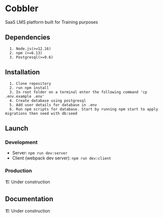 # Cobbler

SaaS LMS platform built for Training purposes 


## Dependencies

``` 
  1. Node.js(>=12.16) 
  2. npm (>=6.13)
  3. Postgresql(>=9.6)
```

## Installation

```
  1. Clone repository
  2. run npm install
  3. In root folder on a terminal enter the following command 'cp .env.example .env' 
  4. Create database using postgresql
  5. Add user details for database in .env
  6. Run npm scripts for database. Start by running npm start to apply migrations then seed with db:seed
```
## Launch

### Development

- Server: `npm run dev:server`
- Client (webpack dev server): `npm run dev:client`

### Production

🏗 Under construction

## Documentation 

🏗 Under construction
